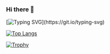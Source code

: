 ### Hi there 👋

[![Typing SVG](https://readme-typing-svg.herokuapp.com?font=Press+Start+2P&duration=5000&color=5658F7&width=850&lines=Console.WriteLine(%22Welcome+to+my+profile!%22);cout+%3C%3C+%22I'm+EnderIce2+(or+Alex)%22+%3C%3C+endl;printf(%22I+like+mostly+C%23%2C+C+and+C%2B%2B%22);puts+'And+computer+stuff';writeln+('I+use+Linux+as+my+main+OS');print(%22Maybe+I+will+learn+more+languages%22);db++++'in+the+future!'%2C+14%2C+0;echo+%22I'm+usualy+a+Night+Owl%22;System.out.println(%22Check+out+my+projects+like%3A%22);console.log(%22SDR-RPC%22);%3Ch1%3EFennixProject%3Ch1%3E;BEGIN+DISPLAY(%22Bye!%22)+END.)](https://git.io/typing-svg)

[![Top Langs](https://github-readme-stats.vercel.app/api/top-langs/?username=EnderIce2&theme=radical)](https://github.com/EnderIce2)

[![Trophy](https://github-profile-trophy.vercel.app/?username=ryo-ma&theme=darkhub
)](https://github.com/EnderIce2)
